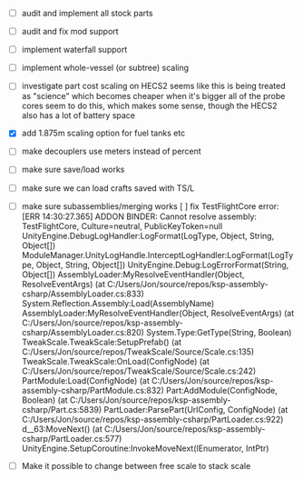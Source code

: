 - [ ] audit and implement all stock parts
- [ ] audit and fix mod support
- [ ] implement waterfall support
- [ ] implement whole-vessel (or subtree) scaling
- [ ] investigate part cost scaling on HECS2
		seems like this is being treated as "science" which becomes cheaper when it's bigger
		all of the probe cores seem to do this, which makes some sense, though the HECS2 also has a lot of battery space
- [x] add 1.875m scaling option for fuel tanks etc
- [ ] make decouplers use meters instead of percent
- [ ] make sure save/load works
- [ ] make sure we can load crafts saved with TS/L
- [ ] make sure subassemblies/merging works
  [ ] fix TestFlightCore error:
  [ERR 14:30:27.365] ADDON BINDER: Cannot resolve assembly: TestFlightCore, Culture=neutral, PublicKeyToken=null
    UnityEngine.DebugLogHandler:LogFormat(LogType, Object, String, Object[])
    ModuleManager.UnityLogHandle.InterceptLogHandler:LogFormat(LogType, Object, String, Object[])
    UnityEngine.Debug:LogErrorFormat(String, Object[])
    AssemblyLoader:MyResolveEventHandler(Object, ResolveEventArgs) (at C:/Users/Jon/source/repos/ksp-assembly-csharp/AssemblyLoader.cs:833)
    System.Reflection.Assembly:Load(AssemblyName)
    AssemblyLoader:MyResolveEventHandler(Object, ResolveEventArgs) (at C:/Users/Jon/source/repos/ksp-assembly-csharp/AssemblyLoader.cs:820)
    System.Type:GetType(String, Boolean)
    TweakScale.TweakScale:SetupPrefab() (at C:/Users/Jon/source/repos/TweakScale/Source/Scale.cs:135)
    TweakScale.TweakScale:OnLoad(ConfigNode) (at C:/Users/Jon/source/repos/TweakScale/Source/Scale.cs:242)
    PartModule:Load(ConfigNode) (at C:/Users/Jon/source/repos/ksp-assembly-csharp/PartModule.cs:832)
    Part:AddModule(ConfigNode, Boolean) (at C:/Users/Jon/source/repos/ksp-assembly-csharp/Part.cs:5839)
    PartLoader:ParsePart(UrlConfig, ConfigNode) (at C:/Users/Jon/source/repos/ksp-assembly-csharp/PartLoader.cs:922)
    <CompileParts>d__63:MoveNext() (at C:/Users/Jon/source/repos/ksp-assembly-csharp/PartLoader.cs:577)
    UnityEngine.SetupCoroutine:InvokeMoveNext(IEnumerator, IntPtr)

- [ ] Make it possible to change between free scale to stack scale